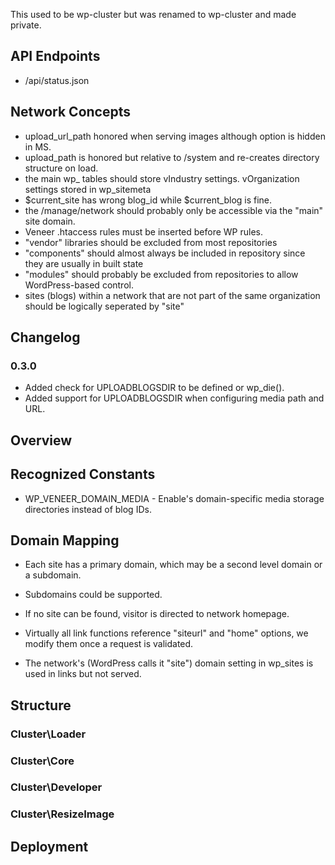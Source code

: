 This used to be wp-cluster but was renamed to wp-cluster and made private. 

## API Endpoints
 * /api/status.json

## Network Concepts
  - upload_url_path honored when serving images although option is hidden in MS.
  - upload_path is honored but relative to /system and re-creates directory structure on load.
  - the main wp_ tables should store vIndustry settings. vOrganization settings stored in wp_sitemeta
  - $current_site has wrong blog_id while $current_blog is fine.
  - the /manage/network should probably only be accessible via the "main" site domain.
  - Veneer .htaccess rules must be inserted before WP rules.
  - "vendor" libraries should be excluded from most repositories
  - "components" should almost always be included in repository since they are usually in built state
  - "modules" should probably be excluded from repositories to allow WordPress-based control.
  - sites (blogs) within a network that are not part of the same organization should be logically seperated by "site"

## Changelog

### 0.3.0
 - Added check for UPLOADBLOGSDIR to be defined or wp_die().
 - Added support for UPLOADBLOGSDIR when configuring media path and URL.

## Overview

## Recognized Constants

 - WP_VENEER_DOMAIN_MEDIA - Enable's domain-specific media storage directories instead of blog IDs.

## Domain Mapping

 - Each site has a primary domain, which may be a second level domain or a subdomain.
 - Subdomains could be supported.
 - If no site can be found, visitor is directed to network homepage.
 - Virtually all link functions reference "siteurl" and "home" options, we modify them once a request is validated.

 - The network's (WordPress calls it "site") domain setting in wp_sites is used in links but not served.

## Structure

### Cluster\Loader

### Cluster\Core

### Cluster\Developer

### Cluster\ResizeImage

## Deployment
